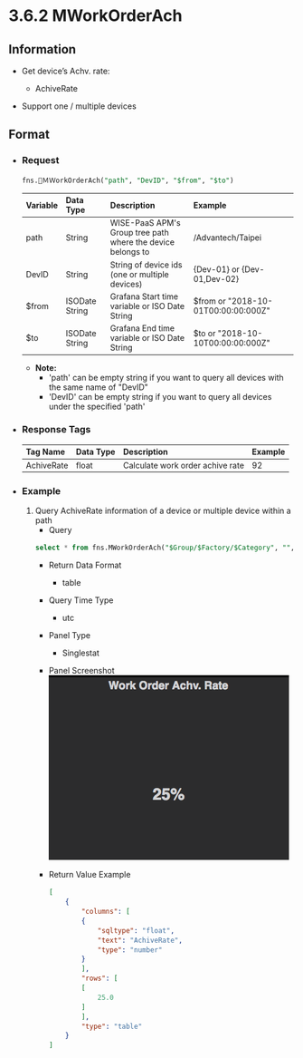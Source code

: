# 3.6.2 MWorkOrderAch

## Information

* Get device’s Achv. rate:
    * AchiveRate

* Support one / multiple devices


## Format

* ### Request

  ```sql
  fns.ＭＷorkOrderAch("path", "DevID", "$from", "$to")
  ```

  | Variable | Data Type | Description | Example |
  | :--- | :--- | :--- | :---|
  | path | String | WISE-PaaS APM's Group tree path<br>where the device belongs to | /Advantech/Taipei |
  | DevID | String | String of device ids \(one or multiple devices\) | {Dev-01} or {Dev-01,Dev-02} |
  | $from | ISODate String | Grafana Start time variable or ISO Date String | $from or "2018-10-01T00:00:00:000Z" |
  | $to | ISODate String | Grafana End time variable or ISO Date String | $to or "2018-10-10T00:00:00:000Z" |

  - **Note:**
    - 'path' can be empty string if you want to query all devices with the same name of "DevID"
    - 'DevID' can be empty string if you want to query all devices under the specified 'path'


* ### Response Tags

  | Tag Name | Data Type | Description | Example |
  | :--- | :--- | :--- | :--- |
  | AchiveRate | float | Calculate work order achive rate | 92 |

* ### Example
    1. Query AchiveRate information of a device or multiple device within a path
        - Query
        ```sql
        select * from fns.MWorkOrderAch("$Group/$Factory/$Category", "", "$from", "$to")
        ```
        - Return Data Format
            * table
        - Query Time Type
            * utc
        - Panel Type
            * Singlestat
        - Panel Screenshot
            ![](/images/3.6.2-MWorkOrderAch.png)

        - Return Value Example
            ```json
            [
                {
                    "columns": [
                    {
                        "sqltype": "float",
                        "text": "AchiveRate",
                        "type": "number"
                    }
                    ],
                    "rows": [
                    [
                        25.0
                    ]
                    ],
                    "type": "table"
                }
            ]
            ```
